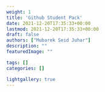 ```yaml
---
weight: 1
title: 'Github Student Pack'
date: 2021-12-20T17:35:33+00:00
lastmod: 2021-12-20T17:35:33+00:00
draft: false
authors: ["Mubarek Seid Juhar"]
description: ""
featuredImage: ""

tags: []
categories: []

lightgallery: true
---
```

